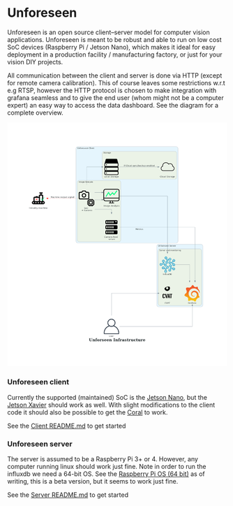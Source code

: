 # Unforeseen
Unforeseen is an open source client–server model for computer vision applications.
Unforeseen is meant to be robust and able to run on low cost SoC devices (Raspberry Pi / Jetson Nano), which makes it ideal for easy deployment in a production facility / manufacturing factory, or just for your vision DIY projects.

All communication between the client and server is done via HTTP (except for remote camera calibration). This of course leaves some restrictions w.r.t e.g RTSP, however the HTTP protocol is chosen to make integration with grafana seamless and to give the end user (whom might not be a computer expert) an easy way to access the data dashboard. See the diagram for a complete overview.

![Unforeseen infrastructure](diagram/unforseen_infrastructure.png)

### Unforeseen client
Currently the supported (maintained) SoC is the [Jetson Nano](https://developer.nvidia.com/embedded/jetson-nano-developer-kit), but the [Jetson Xavier](https://www.nvidia.com/en-us/autonomous-machines/embedded-systems/jetson-xavier-nx/) should work as well.
With slight modifications to the client code it should also be possible to get the [Coral](https://coral.ai/products/) to work.

See the [Client README.md](https://github.com/petoor/unforeseen-client/blob/main/README.md) to get started

### Unforeseen server
The server is assumed to be a Raspberry Pi 3+ or 4. However, any computer running linux should work just fine. 
Note in order to run the influxdb we need a 64-bit OS. See the [Raspberry Pi OS (64 bit)](https://downloads.raspberrypi.org/raspios_arm64/images/) as of writing, this is a beta version, but it seems to work just fine.

See the [Server README.md](https://github.com/petoor/unforeseen-server/blob/main/README.md) to get started
